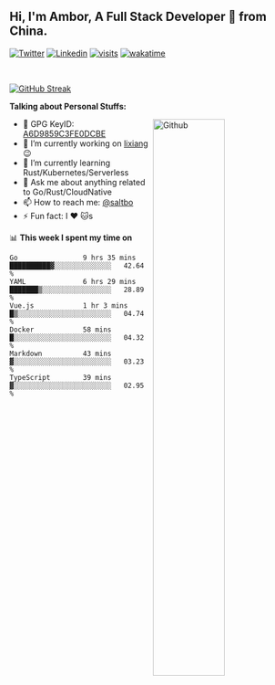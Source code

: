 ## Hi, I'm Ambor, A Full Stack Developer 🚀 from China.

[![Twitter](https://img.shields.io/badge/-saltbo-1ca0f1?style=flat&logo=twitter&logoColor=white)](https://twitter.com/rdsaltbo)
[![Linkedin](https://img.shields.io/badge/-saltbo-blue?style=flat&logo=Linkedin&logoColor=white)](https://www.linkedin.com/in/saltbo/)
[![visits](https://visitor.vercel.app/page/saltbo?color=light-green)](https://github.com/saltbo/)
[![wakatime](https://wakatime.com/badge/user/f82b1c77-faab-48cd-aef5-a12c0aff104b.svg)](https://wakatime.com/@f82b1c77-faab-48cd-aef5-a12c0aff104b)

&nbsp;  

[![GitHub Streak](http://github-readme-streak-stats.herokuapp.com?user=saltbo&hide_border=true&date_format=M%20j%5B%2C%20Y%5D)](https://git.io/streak-stats)

**Talking about Personal Stuffs:**
<!-- Any image aligned to the right. Beware the width  -->
<img width="50%" align="right" alt="Github" src="https://raw.githubusercontent.com/saltbo/saltbo/master/images/git-header.svg" />

- 🤘 GPG KeyID: [A6D9859C3FE0DCBE](https://saltbo.cn/pgp_keys.asc)
- 🔭 I’m currently working on [lixiang](https://www.lixiang.com/) :wink:
- 🌱 I’m currently learning Rust/Kubernetes/Serverless
- 💬 Ask me about anything related to Go/Rust/CloudNative
- 📫 How to reach me: [@saltbo](https://t.me/saltbo)
- ⚡ Fun fact: I :heart: :cat:s


📊 **This week I spent my time on**
<!--START_SECTION:waka-->

```text
Go                9 hrs 35 mins   ██████████▓░░░░░░░░░░░░░░   42.64 %
YAML              6 hrs 29 mins   ███████▒░░░░░░░░░░░░░░░░░   28.89 %
Vue.js            1 hr 3 mins     █▒░░░░░░░░░░░░░░░░░░░░░░░   04.74 %
Docker            58 mins         █░░░░░░░░░░░░░░░░░░░░░░░░   04.32 %
Markdown          43 mins         ▓░░░░░░░░░░░░░░░░░░░░░░░░   03.23 %
TypeScript        39 mins         ▓░░░░░░░░░░░░░░░░░░░░░░░░   02.95 %
```

<!--END_SECTION:waka-->
